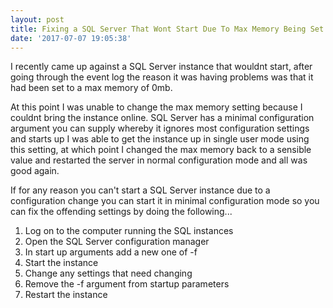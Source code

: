 ```yaml
---
layout: post
title: Fixing a SQL Server That Wont Start Due To Max Memory Being Set To 0mb
date: '2017-07-07 19:05:38'
---
```


I recently came up against a SQL Server instance that wouldnt start, after going through the event log the reason it was having problems was that it had been set to a max memory of 0mb. 

At this point I was unable to change the max memory setting because I couldnt bring the instance online. SQL Server has a minimal configuration argument you can supply whereby it ignores most configuration settings and starts up I was able to get the instance up in single user mode using this setting, at which point I changed the max memory back to a sensible value and restarted the server in normal configuration mode and all was good again.

If for any reason you can't start a SQL Server instance due to a configuration change you can start it in minimal configuration mode so you can fix the offending settings by doing the following...

1. Log on to the computer running the SQL instances
1. Open the SQL Server configuration manager
1. In start up arguments add a new one of -f
1. Start the instance
1. Change any settings that need changing
1. Remove the -f argument from startup parameters
1. Restart the instance

